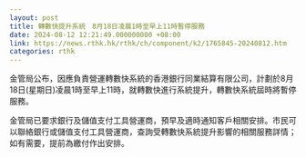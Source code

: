 ```yaml
---
layout: post
title: 轉數快提升系統　8月18日凌晨1時至早上11時暫停服務
date: 2024-08-12 12:21:49.000000000 +08:00
link: https://news.rthk.hk/rthk/ch/component/k2/1765845-20240812.htm
categories: rthk
---
```


金管局公布，因應負責營運轉數快系統的香港銀行同業結算有限公司，計劃於8月18日(星期日)凌晨1時至早上11時，就轉數快進行系統提升，轉數快系統屆時將暫停服務。

金管局已要求銀行及儲值支付工具營運商，預早及適時通知客戶相關安排。市民可以聯絡銀行或儲值支付工具營運商，查詢受轉數快系統提升影響的相關服務詳情；如有需要，提前為繳付作出安排。
